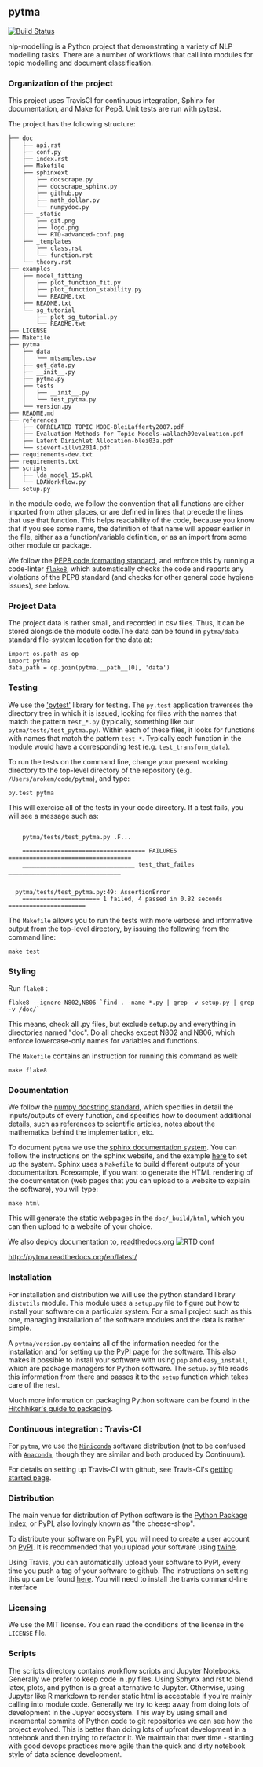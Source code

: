 ## pytma
[![Build Status](https://travis-ci.org/uwescience/pytma.svg?branch=master)](https://travis-ci.org/uwescience/pytma)

nlp-modelling is a Python project that demonstrating a variety of NLP modelling tasks. There are a number of workflows that call into modules for topic modelling and document classification.

### Organization of the  project

This project uses TravisCI for continuous integration, Sphinx for documentation, and Make for Pep8. Unit tests are run with pytest. 

The project has the following structure:

```
├── doc
│   ├── api.rst
│   ├── conf.py
│   ├── index.rst
│   ├── Makefile
│   ├── sphinxext
│   │   ├── docscrape.py
│   │   ├── docscrape_sphinx.py
│   │   ├── github.py
│   │   ├── math_dollar.py
│   │   └── numpydoc.py
│   ├── _static
│   │   ├── git.png
│   │   ├── logo.png
│   │   └── RTD-advanced-conf.png
│   ├── _templates
│   │   ├── class.rst
│   │   └── function.rst
│   └── theory.rst
├── examples
│   ├── model_fitting
│   │   ├── plot_function_fit.py
│   │   ├── plot_function_stability.py
│   │   └── README.txt
│   ├── README.txt
│   └── sg_tutorial
│       ├── plot_sg_tutorial.py
│       └── README.txt
├── LICENSE
├── Makefile
├── pytma
│   ├── data
│   │   └── mtsamples.csv
│   ├── get_data.py
│   ├── __init__.py
│   ├── pytma.py
│   ├── tests
│   │   ├── __init__.py
│   │   └── test_pytma.py
│   └── version.py
├── README.md
├── references
│   ├── CORRELATED TOPIC MODE-BleiLafferty2007.pdf
│   ├── Evaluation Methods for Topic Models-wallach09evaluation.pdf
│   ├── Latent Dirichlet Allocation-blei03a.pdf
│   └── sievert-illvi2014.pdf
├── requirements-dev.txt
├── requirements.txt
├── scripts
│   ├── lda_model_15.pkl
│   └── LDAWorkflow.py
└── setup.py
```
 
In the module code, we follow the convention that all functions are either
imported from other places, or are defined in lines that precede the lines that
use that function. This helps readability of the code, because you know that if
you see some name, the definition of that name will appear earlier in the file,
either as a function/variable definition, or as an import from some other module
or package.

We follow the
[PEP8 code formatting standard](https://www.python.org/dev/peps/pep-0008/), and  enforce this by running a code-linter 
[`flake8`](http://flake8.pycqa.org/en/latest/), which automatically checks the
code and reports any violations of the PEP8 standard (and checks for other
  general code hygiene issues), see below.

### Project Data

The project data is rather small, and recorded in csv
files.  Thus, it can be stored alongside the module code.The data can be found in `pytma/data` standard file-system location for
the data at:

    import os.path as op
    import pytma
    data_path = op.join(pytma.__path__[0], 'data')


### Testing

We use the ['pytest'](http://pytest.org/latest/) library for
testing. The `py.test` application traverses the directory tree in which it is
issued, looking for files with the names that match the pattern `test_*.py`
(typically, something like our `pytma/tests/test_pytma.py`). Within each
of these files, it looks for functions with names that match the pattern
`test_*`. Typically each function in the module would have a corresponding test
(e.g. `test_transform_data`).
 
To run the tests on the command line, change your present working directory to
the top-level directory of the repository (e.g. `/Users/arokem/code/pytma`),
and type:

    py.test pytma

This will exercise all of the tests in your code directory. If a test fails, you
will see a message such as:

```

    pytma/tests/test_pytma.py .F...

    =================================== FAILURES ===================================
    ________________________________ test_that_failes ________________________________

  
  pytma/tests/test_pytma.py:49: AssertionError
    ====================== 1 failed, 4 passed in 0.82 seconds ======================
```

The `Makefile` allows you to run the tests with more
verbose and informative output from the top-level directory, by issuing the
following from the command line:

    make test

### Styling

Run `flake8` :

```
flake8 --ignore N802,N806 `find . -name *.py | grep -v setup.py | grep -v /doc/`
```

This means, check all .py files, but exclude setup.py and everything in
directories named "doc". Do all checks except N802 and N806, which enforce
lowercase-only names for variables and functions.

The `Makefile` contains an instruction for running this command as well:

    make flake8

### Documentation

We follow the [numpy docstring
standard](https://github.com/numpy/numpy/blob/master/doc/HOWTO_DOCUMENT.rst.txt),
which specifies in detail the inputs/outputs of every function, and specifies
how to document additional details, such as references to scientific articles,
notes about the mathematics behind the implementation, etc.

To document `pytma` we use the [sphinx documentation
system](http://sphinx-doc.org/). You can follow the instructions on the sphinx
website, and the example [here](http://matplotlib.org/sampledoc/) to set up the
system. Sphinx uses a `Makefile` to build different outputs of your documentation. Forexample, if you want to generate the HTML rendering of the documentation (web
pages that you can upload to a website to explain the software), you will type:

	make html

This will generate the static webpages in the `doc/_build/html`, which you
can then upload to a website of your choice.


We also deploy documentation to, [readthedocs.org](https://readthedocs.org) 
![RTD conf](https://github.com/uwescience/pytma/blob/master/doc/_static/RTD-advanced-conf.png)

 http://pytma.readthedocs.org/en/latest/


### Installation

For installation and distribution we will use the python standard
library `distutils` module. This module uses a `setup.py` file to
figure out how to install your software on a particular system. For a
small project such as this one, managing installation of the software
modules and the data is rather simple.

A `pytma/version.py` contains all of the information needed for the
installation and for setting up the [PyPI
page](https://pypi.python.org/pypi/pytma) for the software. This
also makes it possible to install your software with using `pip` and
`easy_install`, which are package managers for Python software. The
`setup.py` file reads this information from there and passes it to the
`setup` function which takes care of the rest.

Much more information on packaging Python software can be found in the
[Hitchhiker's guide to
packaging](https://the-hitchhikers-guide-to-packaging.readthedocs.org).


### Continuous integration : Travis-CI

For `pytma`, we use the
[`Miniconda`](http://conda.pydata.org/miniconda.html) software distribution (not
to be confused with [`Anaconda`](https://store.continuum.io/cshop/anaconda/),
though they are similar and both produced by Continuum).

For details on setting up Travis-CI with github, see Travis-CI's
[getting started
page](https://docs.travis-ci.com/user/getting-started/#To-get-started-with-Travis-CI%3A).

### Distribution

The main venue for distribution of Python software is the [Python
Package Index](https://pypi.python.org/), or PyPI, also lovingly known
as "the cheese-shop".

To distribute your software on PyPI, you will need to create a user account on
[PyPI](http://python-packaging-user-guide.readthedocs.org/en/latest/distributing/#register-your-project).
It is recommended that you upload your software using
[twine](http://python-packaging-user-guide.readthedocs.org/en/latest/distributing/#upload-your-distributions).

Using Travis, you can automatically upload your software to PyPI,
every time you push a tag of your software to github. The instructions
on setting this up can be found
[here](http://docs.travis-ci.com/user/deployment/pypi/). You will need
to install the travis command-line interface

### Licensing

We use the MIT license. You can read the conditions of the license in the
`LICENSE` file. 


### Scripts

The scripts directory contains workflow scripts and Jupyter Notebooks. Generally we prefer to keep code in .py files. Using Sphynx and rst to blend latex, plots, and python is a great alternative to Jupyter. Otherwise, using Jupyter like R markdown to render static html is acceptable if you're mainly calling into module code.  Generally we try to keep away from doing lots of development in the Jupyer ecosystem. This way by using small and incremental commits of Python code to git repositories we can see how the project evolved. This is better than doing lots of upfront development in a notebook and then trying to refactor it.  We maintain that over time - starting with good devops practices more agile than the quick and dirty notebook style of data science development. 
  



